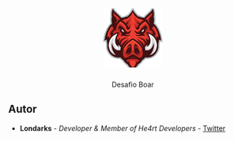 <h1 align="center">
  <img src="./img/logo.png" alt="php" width="120">
</h1>
<p align="center">Desafio Boar</p>


## Autor
- **Londarks** - _Developer & Member of He4rt Developers_ - [Twitter](https://twitter.com/londarks)
